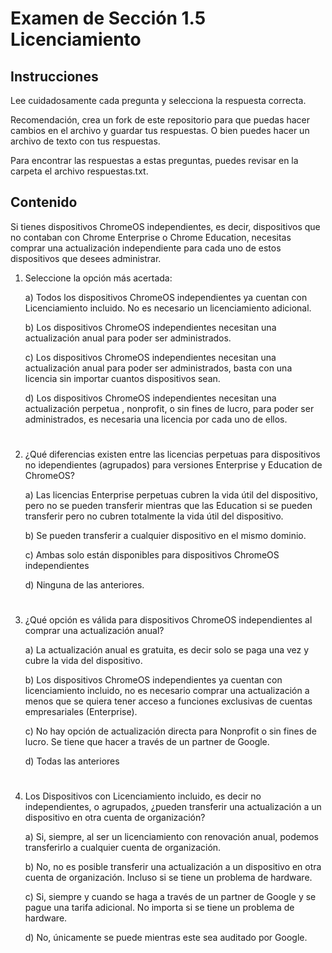 # Examen de Sección 1.5 Licenciamiento

## Instrucciones

Lee cuidadosamente cada pregunta y selecciona la respuesta correcta. 

Recomendación, crea un fork de este repositorio para que puedas hacer cambios en el archivo y guardar tus respuestas. O bien puedes hacer un archivo de texto con tus respuestas.

Para encontrar las respuestas a estas preguntas, puedes revisar en la carpeta el archivo respuestas.txt.

## Contenido

Si tienes dispositivos ChromeOS independientes, es decir, dispositivos que no contaban con Chrome Enterprise o Chrome Education, necesitas comprar una actualización independiente para cada uno de estos dispositivos que desees administrar.


1. Seleccione la opción más acertada:

    a) Todos los dispositivos ChromeOS independientes ya cuentan con Licenciamiento incluido. No es necesario un licenciamiento adicional.
    
    b) Los dispositivos ChromeOS independientes necesitan una actualización anual para poder ser administrados.
    
    c) Los dispositivos ChromeOS independientes necesitan una actualización anual para poder ser administrados, basta con una licencia sin importar cuantos dispositivos sean.
    
    d) Los dispositivos ChromeOS independientes necesitan una actualización perpetua , nonprofit, o sin fines de lucro, para poder ser administrados, es necesaria una licencia por cada uno de ellos.


#

2. ¿Qué diferencias existen entre las licencias perpetuas para dispositivos no idependientes (agrupados) para versiones Enterprise y Education de ChromeOS?
    
    a) Las licencias Enterprise perpetuas cubren la vida útil del dispositivo, pero no se pueden transferir mientras que las Education si se pueden transferir pero no cubren totalmente la vida útil del dispositivo.
    
    b) Se pueden transferir a cualquier dispositivo en el mismo dominio.
    
    c) Ambas solo están disponibles para dispositivos ChromeOS independientes
    
    d) Ninguna de las anteriores.

#

3. ¿Qué opción es válida para dispositivos ChromeOS independientes al comprar una actualización anual?
    
    a) La actualización anual es gratuita, es decir solo se paga una vez y cubre la vida del dispositivo.
    
    b) Los dispositivos ChromeOS independientes ya cuentan con licenciamiento incluido, no es necesario comprar una actualización a menos que se quiera tener acceso a funciones exclusivas de cuentas empresariales (Enterprise).
    
    c) No hay opción de actualización directa para Nonprofit o sin fines de lucro. Se tiene que hacer a través de un partner de Google.
    
    d) Todas las anteriores

#

4. Los Dispositivos con Licenciamiento incluido, es decir no independientes, o agrupados, ¿pueden transferir una actualización a un dispositivo en otra cuenta de organización?

    a) Si, siempre, al ser un licenciamiento con renovación anual, podemos transferirlo a cualquier cuenta de organización. 
    
    b) No, no es posible transferir una actualización a un dispositivo en otra cuenta de organización. Incluso si se tiene un problema de hardware.

    c) Si, siempre y cuando se haga a través de un partner de Google y se pague una tarifa adicional. No importa si se tiene un problema de hardware.
    
    d) No, únicamente se puede mientras este sea auditado por Google. 



